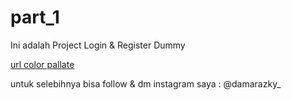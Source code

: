 # part_1

Ini adalah Project Login & Register Dummy

[url color pallate](https://colorhunt.co/palette/fbf5dda6cdc616404ddda853)

untuk selebihnya bisa follow & dm instagram saya : @damarazky_